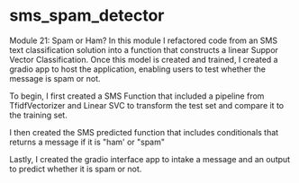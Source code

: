 # sms_spam_detector
Module 21: Spam or Ham?
In this module I refactored code from an SMS text classification solution into a function that constructs a linear Suppor Vector Classification.
Once this model is created and trained, I  created a gradio app to host the application, enabling users to test whether the message is spam or not.

To begin, I first created a SMS Function that included a pipeline from TfidfVectorizer and Linear SVC to transform the test set and compare it to the training set.

I then created the SMS predicted function that includes conditionals that returns a message if it is "ham' or "spam"

Lastly, I created the gradio interface app to intake a message and an output to predict whether it is spam or not.

